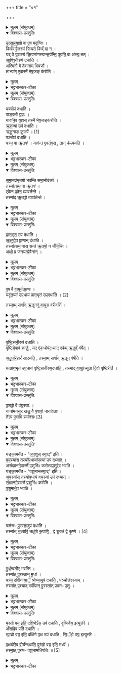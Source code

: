 +++
title = "०१"

+++

<details><summary>मूलम् (संयुक्तम्)</summary>

उ॒त्स॒न्न॒य॒ज्ञो वा ए॒ष यद॒ग्निᳵ किव्ँवाहै॒तस्य॑ क्रि॒यते॒ किव्ँवा॒ न यद्वै य॒ज्ञस्य॑ क्रि॒यमा॑णस्यान्त॒र्यन्ति॒ पूय॑ति॒ वा अ॑स्य॒ तदा॑श्वि॒नीरुप॑ दधात्य॒श्विनौ॒ वै दे॒वाना॑म्भि॒षजौ॒ ताभ्या॑मे॒वास्मै॑ भेष॒जङ्क॑रोति॒
</details>

<details open><summary>विश्वास-प्रस्तुतिः</summary>

उ॒त्स॒न्न॒य॒ज्ञो वा ए॒ष यद॒ग्निः ।  
किव्ँवाहै॒तस्य॑ क्रि॒यते॒ किव्ँ वा॒ न ।  
यद् वै य॒ज्ञस्य॑ क्रि॒यमा॑णस्यान्त॒र्यन्ति॒ पूय॑ति॒ वा अ॑स्य॒ तत् ।  
आ॒श्वि॒नीरुप॑ दधाति ।  
अ॒श्विनौ॒ वै दे॒वाना॑म् भि॒षजौ॑ ।  
ताभ्या॑म् ए॒वास्मै॑ भेष॒जङ् क॑रोति ।  
</details>

<details><summary>मूलम्</summary>

उ॒त्स॒न्न॒य॒ज्ञो वा ए॒ष यद॒ग्निः ।  
किव्ँवाहै॒तस्य॑ क्रि॒यते॒ किव्ँ वा॒ न ।  
यद् वै य॒ज्ञस्य॑ क्रि॒यमा॑णस्यान्त॒र्यन्ति॒ पूय॑ति॒ वा अ॑स्य॒ तत् ।  
आ॒श्वि॒नीरुप॑ दधाति ।  
अ॒श्विनौ॒ वै दे॒वाना॑म् भि॒षजौ॑ ।  
ताभ्या॑म् ए॒वास्मै॑ भेष॒जङ् क॑रोति ।  
</details>

<details><summary>भट्टभास्कर-टीका</summary>

1उक्ता प्रथमा चितिः । इदानीं द्वितीयस्यां चितौ आश्विनीर्विधातुमाह - उत्सन्नयज्ञ इत्यादि ॥ अतः परमग्निकाण्डमेव । उत्सन्नयज्ञः । शाकपार्थिवादिः । अग्नौ भूयिष्ठं कर्मोत्सन्नं भवति कार्त्स्न्येन कर्तुमशक्यत्वात् । तस्मात् एतस्य किं कर्तव्यं क्रियते किं वाऽकर्तव्यमेव क्रियते इति को ज्ञातुं अर्हति । अहेति पक्षे । यच्च यज्ञस्य क्रियमाणस्य कार्त्स्न्येन निवर्तयितुं प्रारब्धस्य सम्बन्धिनः अन्तर्यन्ति नाशयन्ति । प्रमादादननुष्ठानमेव नाशः ।'अन्तरपरिग्रहे' इति गतित्वात् 'तिङि चोदात्तवति' इत्यन्तश्शब्दस्य अनुदात्तत्वम् । 'यद्वृत्तान्नित्यम्' इति आख्यातं न निहन्यते । तदाऽस्य अङ्गं पूयति विशीर्यते दुष्टं पच्यते भिषजा चिकित्सितव्यं भवति । पूयी विशरणे । आश्विनीरिति । 'ध्रुवक्षितिः' इत्याद्याः । अश्विमानुपधान आसामिति 'अश्विमानण्' इत्यण्प्रत्ययः । अश्विनावित्यादि । गतम् ॥
</details>

<details><summary>मूलम् (संयुक्तम्)</summary>

पञ्चोप॑ दधाति॒ पाङ्क्तो॑ य॒ज्ञो यावा॑ने॒व य॒ज्ञस्तस्मै॑ भेष॒जङ्क॑रोत्यृत॒व्या॑ उप॑ दधात्यृतू॒नाङ्कॢप्त्यै॑ [1]  
पञ्चोप॑ दधाति पञ्च॒ वा ऋ॒तवो॒ याव॑न्त ए॒वर्तव॒स्तान्क॑ल्पयति
</details>

<details open><summary>विश्वास-प्रस्तुतिः</summary>

पञ्चोप॑ दधाति ।  
पाङ्क्तो॑ य॒ज्ञः ।  
यावा॑ने॒व य॒ज्ञस् तस्मै॑ भेष॒जङ्क॑रोति ।  
ऋ॒त॒व्या॑ उप॑ दधाति ।  
ऋ॒तू॒नाङ् कॢप्त्यै॑ । [1]  
पञ्चोप॑ दधाति ।  
पञ्च॒ वा ऋ॒तवः॑ ।
याव॑न्त ए॒वर्तव॒स् , तान् क॑ल्पयति ।  
</details>

<details><summary>मूलम्</summary>

पञ्चोप॑ दधाति ।  
पाङ्क्तो॑ य॒ज्ञः ।  
यावा॑ने॒व य॒ज्ञस् तस्मै॑ भेष॒जङ्क॑रोति ।  
ऋ॒त॒व्या॑ उप॑ दधाति ।  
ऋ॒तू॒नाङ् कॢप्त्यै॑ । [1]  
पञ्चोप॑ दधाति ।  
पञ्च॒ वा ऋ॒तवः॑ ।
याव॑न्त ए॒वर्तव॒स् , तान् क॑ल्पयति ।  
</details>

<details><summary>भट्टभास्कर-टीका</summary>

2पञ्चेति ॥ एकैका दिक्षु एका मध्ये । पाङ्क्तत्वमुक्तम् । ऋतव्या इति । ऋतुमता मन्त्रेणोपधेयाः । पूर्ववत् यत् । 'सजूर् ऋतुभिस्सजूर्विधाभित्स्सजूर्वसुभिः' इत्याद्याः । कॢप्त्यै अविपर्यरतधर्मतायै । पञ्चेति । एकैका दिक्षु एकां मध्ये । पञ्च वा इति । हेमन्तशिशिरयोरेकत्वात् ॥
</details>

<details><summary>मूलम् (संयुक्तम्)</summary>

समा॒नप्र॑भृतयो भवन्ति समा॒नोद॑र्का॒स्तस्मा॑त्समा॒ना ऋ॒तव॒ एके॑न प॒देन॒ व्याव॑र्तन्ते॒ तस्मा॑दृ॒तवो॒ व्याव॑र्तन्ते
</details>

<details open><summary>विश्वास-प्रस्तुतिः</summary>

स॒मा॒नप्र॑भृतयो भवन्ति समा॒नोद॑र्काः ।  
तस्मा॑त्समा॒ना ऋ॒तवः॑ ।  
एके॑न प॒देन॒ व्याव॑र्तन्ते ।  
तस्मा॑द् ऋ॒तवो॒ व्याव॑र्तन्ते ।  
</details>

<details><summary>मूलम्</summary>

स॒मा॒नप्र॑भृतयो भवन्ति समा॒नोद॑र्काः ।  
तस्मा॑त्समा॒ना ऋ॒तवः॑ ।  
एके॑न प॒देन॒ व्याव॑र्तन्ते ।  
तस्मा॑द् ऋ॒तवो॒ व्याव॑र्तन्ते ।  
</details>

<details><summary>भट्टभास्कर-टीका</summary>

3समानप्रभृतय इति ॥ एकप्रारम्भा एकसमाप्तय इत्यर्थः । तस्मान्मध्ये (दोषं) एकं पदं व्यावर्तते तासां, यथा - सजूरादिकं वसुभी रुद्रैरादित्यैः विश्वैर्देवैरिति । सर्वमन्यत्समानं, यथा - सजूर् ऋतुभिस्सजूर्विधाभिः' इति सर्वासां प्रभृतिः । 'सजूर्देवैर्वयोनाथैः' इत्यादि सर्वासामुदर्कः । तस्मादित्यादि । मन्त्राणां अत्यन्तसाम्यात् ऋतवोऽप्यत्यन्तसमाना भवन्ति । एकेनेत्यादिना पुनः प्रवृत्तिं प्रतिपादयन्ति । तस्मादिति । एकेन पदेन व्यावृत्तत्वात् मन्त्राणां समाना अपि सन्तो व्यावृत्तधर्माणो भवन्ति ऋतवः । केचिदाहुः - विधाः वसुरुद्रादित्यविश्वेदेवाः । व्यावर्तकाः विधा इत्याव [इत्येवं] उच्यन्ते । 'सजूरृतुभिः' इति प्रभृतिः उदर्कः स (एक) एव । 'सजूर्देवैः' इति वीप्सा पञ्चस्वनुषङ्गद्योतनार्था इति ॥
</details>

<details><summary>मूलम् (संयुक्तम्)</summary>

प्राण॒भृत॒ उप॑ दधात्यृ॒तुष्वे॒व प्रा॒णान्द॑धाति॒ तस्मा॑त्समा॒नास्सन्त॑ ऋ॒तवो॒ न जी॑र्य॒न्त्यथो॒ प्र ज॑नयत्ये॒वैना॑न्
</details>

<details open><summary>विश्वास-प्रस्तुतिः</summary>

प्रा॒ण॒भृत॒ उप॑ दधाति ।  
ऋ॒तुष्वे॒व प्रा॒णान् द॑धाति ।  
तस्मा॑त्समा॒नास् सन्त॑ ऋ॒तवो॒ न जी॑र्य॒न्ति ।  
अथो॒ प्र ज॑नयत्ये॒वैना॑न् ।  
</details>

<details><summary>मूलम्</summary>

प्रा॒ण॒भृत॒ उप॑ दधाति ।  
ऋ॒तुष्वे॒व प्रा॒णान् द॑धाति ।  
तस्मा॑त्समा॒नास् सन्त॑ ऋ॒तवो॒ न जी॑र्य॒न्ति ।  
अथो॒ प्र ज॑नयत्ये॒वैना॑न् ।  
</details>

<details><summary>भट्टभास्कर-टीका</summary>

4प्राणभृत इति ॥ पञ्च एकैका दिक्षु एकां मध्ये । 'प्राणं मे पाहि' इत्याद्या ऋतुषु प्राणभरणहेतुत्वात्प्राणभृतः प्रजानां प्राणाद्यभिवृद्धिहेतुत्वमेव ऋतूनां प्राणादिमत्त्वम् । तस्मादिति । सर्वकालं समाना एकस्वभावा एव सन्तो भवन्तो न कदाचिदपि जीर्यन्त्यृतवः, समाना एव भवन्ति । आथो अपि च प्रजनयत्येवैनान् ऋतून् प्राणादिमतया न जराभावमात्रमेव क्रियत इति ॥
</details>

<details><summary>मूलम् (संयुक्तम्)</summary>

ए॒ष वै वा॒युर्यत्प्रा॒णो यदृ॑त॒व्या॑ उप॒धाय॑ प्राण॒भृतः॑ [2]  
उ॒प॒दधा॑ति॒ तस्मा॒त्सर्वा॑नृ॒तूननु॑ वा॒युरा व॑रीवर्त्ति
</details>

<details open><summary>विश्वास-प्रस्तुतिः</summary>

ए॒ष वै वा॒युर्यत्प्रा॒णः ।  
यदृ॑त॒व्या॑ उप॒धाय॑ प्राण॒भृत॑ उप॒दधा॑ति । [2]  

तस्मा॒थ् सर्वा॑न् ऋ॒तूननु॑ वा॒युरा व॑रीवर्त्ति ।  
</details>

<details><summary>मूलम्</summary>

ए॒ष वै वा॒युर्यत्प्रा॒णः ।  
यदृ॑त॒व्या॑ उप॒धाय॑ प्राण॒भृत॑ उप॒दधा॑ति । [2]  

तस्मा॒थ् सर्वा॑न् ऋ॒तूननु॑ वा॒युरा व॑रीवर्त्ति ।  
</details>

<details><summary>भट्टभास्कर-टीका</summary>

5एष वा इति ॥ गतम् । सर्वानृतूनिति । सर्वैः ऋतुभिः लक्षितः । लक्षणेऽनोः कर्मप्रवचनीयत्वम् । आवरीवर्ति पुनःपुनरावर्तते । यङ्लुकि 'रीगृदुपधस्य च' इति रीगागमः ॥
</details>

<details><summary>मूलम् (संयुक्तम्)</summary>

वृष्टि॒सनी॒रुप॑ दधाति॒ वृष्टि॑मे॒वाव॑ रुन्द्धे॒ यदे॑क॒धोप॑द॒ध्यादेक॑मृ॒तुव्ँव॑र्षेदनुपरि॒हारँ॑ सादयति॒ तस्मा॒त्सर्वा॑नृ॒तून्व॑र्षति॒ यत्प्रा॑ण॒भृत॑ उप॒धाय॑ वृष्टि॒सनी॑रुप॒दधा॑ति॒ तस्मा॑द्वा॒युप्र॑च्युता दि॒वो वृष्टि॑रीर्ते
</details>

<details open><summary>विश्वास-प्रस्तुतिः</summary>

वृ॒ष्टि॒सनी॒रुप॑ दधाति ।  
वृष्टि॑मे॒वाव॑ रुन्द्धे॒ , यद् ए॑क॒धोप॑द॒ध्याद् एक॑म् ऋ॒तुव्ँ व॑र्षेत् ।  

अ॒नु॒प॒रि॒हारँ॑ सादयति॒ , तस्मा॒थ् सर्वा॑न् ऋ॒तून् व॑र्षति ।  

यत्प्रा॑ण॒भृत॑ उप॒धाय॑ वृष्टि॒सनी॑रुप॒दधा॑ति॒ , तस्मा॑द् वा॒युप्र॑च्युता दि॒वो वृष्टि॑रीर्ते ।  
</details>

<details><summary>मूलम्</summary>

वृ॒ष्टि॒सनी॒रुप॑ दधाति ।  
वृष्टि॑मे॒वाव॑ रुन्द्धे॒ , यद् ए॑क॒धोप॑द॒ध्याद् एक॑म् ऋ॒तुव्ँ व॑र्षेत् ।  

अ॒नु॒प॒रि॒हारँ॑ सादयति॒ , तस्मा॒थ् सर्वा॑न् ऋ॒तून् व॑र्षति ।  

यत्प्रा॑ण॒भृत॑ उप॒धाय॑ वृष्टि॒सनी॑रुप॒दधा॑ति॒ , तस्मा॑द् वा॒युप्र॑च्युता दि॒वो वृष्टि॑रीर्ते ।  
</details>

<details><summary>भट्टभास्कर-टीका</summary>

6वृष्टिसनीरिति ॥ पञ्च एकैका दिक्षु एकां मध्ये ।'अपस्पिन्व' इत्याद्याः वृष्टिसनित्र्यः वृष्ठिसनयः । 'छन्दसि वनसन' इतीन्प्रत्ययः । एकधेति । एकस्यामेव दिशि स्थित उपदध्यात् । एकमृतुमिति । अत्यन्तसंयोगे द्वितीया । अनुपरिहारमिति । अनुक्रमेण परितस्सर्वासु दिक्षु गत्वा सादयति सर्वस्यां दिशि उपदधाति । आभीक्ष्ण्ये णमुल् । तस्मादित्यादि । गतम् । वायु प्रच्युतेति । वायुना प्रच्याविता । 'तृतीया कर्मणि' इति पूर्वपदप्रकृतिस्वरत्वम् । ईर्त इति । च्यवते । ईर गतौ आदादिकः ॥
</details>

<details><summary>मूलम् (संयुक्तम्)</summary>

प॒शवो॒ वै व॑य॒स्या॑ नाना॑मनस॒ᳵ खलु॒ वै प॒शवो॒ नाना॑व्रता॒स्ते॑ऽप ए॒वाभि सम॑नसः [3]
</details>

<details open><summary>विश्वास-प्रस्तुतिः</summary>

प॒शवो॒ वै व॑य॒स्याः॑ ।  
नाना॑मनस॒ᳵ खलु॒ वै प॒शवो॒ नाना॑व्रताः ।  
ते॑ऽप ए॒वाभि सम॑नसः [3]
</details>

<details><summary>मूलम्</summary>

प॒शवो॒ वै व॑य॒स्याः॑ ।  
नाना॑मनस॒ᳵ खलु॒ वै प॒शवो॒ नाना॑व्रताः ।  
ते॑ऽप ए॒वाभि सम॑नसः [3]
</details>

<details><summary>भट्टभास्कर-टीका</summary>

7अथ वयस्या विधास्यन् तासां अपस्याभ्यः पूर्वमेवोपधेयत्वं शाखान्तरविधेयं दूषयितुमाह - पशवो वै वयस्या इति ॥ तत्साधनत्वात्ताच्छब्द्यम् । वयस्यावानुपधानो मन्त्रः आसामिति वयस्याः 'त्र्यविर्वयः' इत्याद्या एकोनविंशतिः । नानामनस इत्यादि । ना आवयः नदे यस्मै [नावश्यं यदेकस्मै रोचते तदन्यस्मै] रोचते । तथा नानाव्रताः नानाकर्माणः यत्रैव कश्चित् प्रवर्तते तत्रैवान्यो निर्वतते । सर्वेऽपि पशवो लक्षीकृत्य समानमनसो भवन्ति । सर्वेभ्योप्यापः रोचन्ते । सर्वेऽपि स्नानपानादिना अप्सु रमन्ते । तस्मादेवमपां सर्वाभिमतत्वादपस्यानामेव प्राथम्यं युक्तियुक्तमिति । अपस्याशब्देन चानन्तरोपहिताः 'अपस्पिन्व' इत्यादयो वृष्टिसनय उच्यन्ते ॥
</details>

<details><summary>मूलम् (संयुक्तम्)</summary>

यङ्का॒मये॑ताप॒शुस्स्या॒दिति॑ वय॒स्या॑स्तस्यो॑प॒धाया॑प॒स्या॑ उप॑ दध्या॒दसं॑ज्ञानमे॒वास्मै॑ प॒शुभि॑ᳵ करोत्यप॒शुरे॒व भ॑वति॒ यङ्का॒मये॑त पशु॒मान्त्स्या॒दित्य॑प॒स्या॑स्तस्यो॑प॒धाय॑ वय॒स्या॑ उप॑ दध्यात्सं॒ज्ञान॑मे॒वास्मै॑ प॒शुभि॑ᳵ करोति पशु॒माने॒व भ॑वति॒
</details>

<details open><summary>विश्वास-प्रस्तुतिः</summary>

यङ्का॒मये॑त - "अ॒प॒शुस् स्या॒द्" इति॑ ।  
व॒य॒स्या॑स् तस्यो॑प॒धाया॑प॒स्या॑ उप॑ दध्यात् ।  
असं॑ज्ञानमे॒वास्मै॑ प॒शुभि॑ᳵ करोत्यप॒शुरे॒व भ॑वति ।  
यङ्का॒मये॑त - "पशु॒मान्त्स्या॒द्" इति॑ ।  
अ॒प॒स्या॑स् तस्यो॑प॒धाय॑ वय॒स्या॑ उप॑ दध्यात् ।  
सं॒ज्ञान॑मे॒वास्मै॑ प॒शुभि॑ᳵ करोति ।  
प॒शु॒माने॒व भ॑वति ।  
</details>

<details><summary>मूलम्</summary>

यङ्का॒मये॑त - "अ॒प॒शुस् स्या॒द्" इति॑ ।  
व॒य॒स्या॑स् तस्यो॑प॒धाया॑प॒स्या॑ उप॑ दध्यात् ।  
असं॑ज्ञानमे॒वास्मै॑ प॒शुभि॑ᳵ करोत्यप॒शुरे॒व भ॑वति ।  
यङ्का॒मये॑त - "पशु॒मान्त्स्या॒द्" इति॑ ।  
अ॒प॒स्या॑स् तस्यो॑प॒धाय॑ वय॒स्या॑ उप॑ दध्यात् ।  
सं॒ज्ञान॑मे॒वास्मै॑ प॒शुभि॑ᳵ करोति ।  
प॒शु॒माने॒व भ॑वति ।  
</details>

<details><summary>भट्टभास्कर-टीका</summary>

8यं कामयेतेत्यादि ॥ प्रथममुपहितानां पश्वात्मनां वयस्यानां पश्चादनुपरिहारमुपधीयमानाभिः अपस्याभिः अभिभूतत्वादस्य यजमानस्य पशुभिरसंज्ञानं अप्रकाशं करोति बहुपशुभिरप्रसिद्धेः अपशुरेव भवति । अपस्यानांतु प्राथम्ये पश्वात्मानां वयस्यानां केनचिदभिभूतत्वात् पशुभिः ख्यातः पशुमान् भवति, वयस्यान्तत्वात् चितेः गुणोत्तरेण चाभिभवो नास्तीति भावः ॥
</details>

<details><summary>मूलम् (संयुक्तम्)</summary>

चत॑स्रᳶ पु॒रस्ता॒दुप॑ दधाति॒ तस्मा॑च्च॒त्वारि॒ चक्षु॑षो रू॒पाणि॒ द्वे शु॒क्ले द्वे कृ॒ष्णे [4]  
</details>

<details open><summary>विश्वास-प्रस्तुतिः</summary>

चत॑स्रᳶ पु॒रस्ता॒दुप॑ दधाति ।  
तस्मा॑च् च॒त्वारि॒ चक्षु॑षो रू॒पाणि॒ , द्वे शु॒क्ले द्वे कृ॒ष्णे । [4]  
</details>

<details><summary>मूलम्</summary>

चत॑स्रᳶ पु॒रस्ता॒दुप॑ दधाति ।  
तस्मा॑च् च॒त्वारि॒ चक्षु॑षो रू॒पाणि॒ , द्वे शु॒क्ले द्वे कृ॒ष्णे । [4]  
</details>

<details><summary>भट्टभास्कर-टीका</summary>

9चतस्र इत्यादि ॥ 'विष्टम्भो वयः' इत्याद्याः । न त्वनुवाकस्याद्याः । अत्र मन्त्राम्नातक्रममुल्लङ्घ्य ब्राह्मणेन क्रमान्तरं विधीयते । अत्र च लिङ्गं - मूर्धन्वतीर्भवन्ति इति । नव्यादिषु चतसृषु काचिदपि मूर्धन्वती तासामुपधानोति [धाने] विद्यते । ताः पुरस्तात् शिरसि प्रतिरूपं दधाति । तस्मादिति । द्वे शुक्ले रूपे शुक्लं च शारं च । द्वे कृष्णे कृणं गोळं पुरुषमण्डलश्च । 'कृष्णस्यामृगाख्यायाम्' इति अन्तोदात्तत्वम् ॥
</details>

<details><summary>मूलम् (संयुक्तम्)</summary>

मू॒र्ध॒न्वती॑र्भवन्ति॒ तस्मा॑त्पु॒रस्ता॑न्मू॒र्धा पञ्च॒ दक्षि॑णाया॒ँ॒ श्रोण्या॒मुप॑ दधाति॒ पञ्चोत्त॑रस्या॒न्तस्मा॑त्प॒श्चाद्वर्षी॑यान्पु॒रस्ता॑त्प्रवणᳶ प॒शुर्...
</details>

<details open><summary>विश्वास-प्रस्तुतिः</summary>

मू॒र्ध॒न्वती॑र् भवन्ति ।  
तस्मा॑त् पु॒रस्ता॑न् मू॒र्धा ।  
पञ्च॒ दक्षि॑णाया॒ँ॒ श्रोण्या॒मुप॑ दधाति॒ , पञ्चोत्त॑रस्याम् ।  
तस्मा॑त् प॒श्चाद् वर्षी॑यान् पु॒रस्ता॑त् प्रवणᳶ प॒शुः ।  
</details>

<details><summary>मूलम्</summary>

मू॒र्ध॒न्वती॑र् भवन्ति ।  
तस्मा॑त् पु॒रस्ता॑न् मू॒र्धा ।  
पञ्च॒ दक्षि॑णाया॒ँ॒ श्रोण्या॒मुप॑ दधाति॒ , पञ्चोत्त॑रस्याम् ।  
तस्मा॑त् प॒श्चाद् वर्षी॑यान् पु॒रस्ता॑त् प्रवणᳶ प॒शुः ।  
</details>

<details><summary>भट्टभास्कर-टीका</summary>

10मूर्धन्वतीरिति ॥ मूर्धन्वानासामुपधानो मन्त्र इति । 'वयस्यासु मूर्ध्नो मतुप्' 'अनो नुट्' 'वा छन्दसि' इति पूर्वसवर्णदीर्घत्वम् । 'ह्रस्वनुङ्भ्यां मतुप्' इति मतुप उदात्तत्वम् । तस्मादिति । पश्चाद्वर्षीयान् वृद्धतरः । प्रियस्थिरादिना वर्षादेशः । पुरस्तात्प्रवणः कृशः । 'प्रनिरन्तः' इत्यादिना णत्वन् ॥
</details>

<details><summary>मूलम् (संयुक्तम्)</summary>

ब॒स्तो वय॒ इति॒ दक्षि॒णेऽँस॒ उप॑ दधाति वृ॒ष्णिर्वय॒ इत्युत्त॒रेऽँसा॑वे॒व प्रति॑ दधाति व्या॒घ्रो वय॒ इति॒ दक्षि॑णे प॒क्ष उप॑ दधाति सि॒ँ॒हो वय॒ इत्युत्त॑रे प॒क्षयो॑रे॒व वी॒र्य॑न्दधाति॒ पुरु॑षो॒ वय॒ इति॒ मध्ये॒ तस्मा॒त्पुरु॑षᳶ पशू॒नामधि॑पतिः ॥ [5]  
</details>

<details open><summary>विश्वास-प्रस्तुतिः</summary>

ब॒स्तो वय॒ इति॒ दक्षि॒णेऽँस॒ उप॑ दधाति , वृ॒ष्णिर्वय॒ इत्युत्त॑रे ।   
अँसा॑वे॒व प्रति॑ दधाति ।  
व्या॒घ्रो वय॒ इति॒ दक्षि॑णे प॒क्ष उप॑ दधाति ,
सि॒ँ॒हो वय॒ इत्युत्त॑रे ।

प॒क्षयो॑रे॒व वी॒र्य॑न्दधाति॒ पुरु॑षो॒ वय॒ इति॒ मध्ये॑ ।  
तस्मा॒त् पुरु॑षᳶ पशू॒नामधि॑पतिः ॥ [5]  
</details>

<details><summary>मूलम्</summary>

ब॒स्तो वय॒ इति॒ दक्षि॒णेऽँस॒ उप॑ दधाति , वृ॒ष्णिर्वय॒ इत्युत्त॑रे ।   
अँसा॑वे॒व प्रति॑ दधाति ।  
व्या॒घ्रो वय॒ इति॒ दक्षि॑णे प॒क्ष उप॑ दधाति ,
सि॒ँ॒हो वय॒ इत्युत्त॑रे ।

प॒क्षयो॑रे॒व वी॒र्य॑न्दधाति॒ पुरु॑षो॒ वय॒ इति॒ मध्ये॑ ।  
तस्मा॒त् पुरु॑षᳶ पशू॒नामधि॑पतिः ॥ [5]  
</details>

<details><summary>भट्टभास्कर-टीका</summary>

11दक्षिणे अंस उपदधातीत्येव । अंसावेवेति । परस्परस्योपकुर्वाणेन स्थापयति । उत्तर इति । पक्षे उपदधातीत्येव । पक्षयोरित्यादि । गतम् । मध्य इति आत्मनि । तस्मादिति । प्रधानस्था(प)ने पुरुषशब्देनोपधानात् । 'नामन्यतरस्याम्' इति नाम उदात्तत्वम् ॥

इति पञ्चमे तृतीये प्रथमोनुवाकः ॥  
</details>
